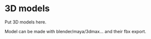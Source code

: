 # 3D models

Put 3D models here.

Model can be made with blender/maya/3dmax... and their fbx export.
